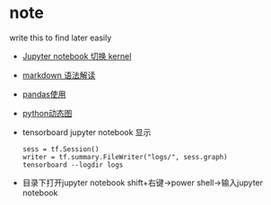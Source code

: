 # note
write this to find later easily
- [Jupyter notebook 切换 kernel](https://www.jianshu.com/p/d621980820d5)
- [markdown 语法解读](https://github.com/guodongxiaren/README#%E5%9B%BE%E7%89%87)
- [pandas使用](./use_pandas.md)
- [python动态图](./dynamic_figure.md)
- tensorboard jupyter notebook 显示

    ```
    sess = tf.Session()
    writer = tf.summary.FileWriter("logs/", sess.graph)
    tensorboard --logdir logs
    ```
- 目录下打开jupyter notebook
    shift+右键->power shell->输入jupyter notebook